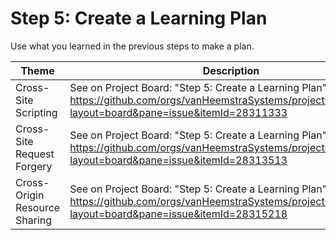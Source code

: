 # Step 5: Create a Learning Plan

Use what you learned in the previous steps to make a plan.

| Theme | Description |
| --- | --- |
| Cross-Site Scripting | See on Project Board: "Step 5: Create a Learning Plan" at https://github.com/orgs/vanHeemstraSystems/projects/28/views/1?layout=board&pane=issue&itemId=28311333 |
| Cross-Site Request Forgery | See on Project Board: "Step 5: Create a Learning Plan" at https://github.com/orgs/vanHeemstraSystems/projects/29/views/1?layout=board&pane=issue&itemId=28313513 |
| Cross-Origin Resource Sharing | See on Project Board: "Step 5: Create a Learning Plan" at https://github.com/orgs/vanHeemstraSystems/projects/30/views/1?layout=board&pane=issue&itemId=28315218 |
